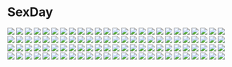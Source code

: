 # SexDay
![](https://konachan.com/image/117a95ce34cf05198dda09155c051b0c/Konachan.com%20-%2020281%20haibane_renmei.jpg)
![](https://konachan.com/image/73156b31b495a97168fa3c1cf76ae4c3/Konachan.com%20-%20132631%20akemi_homura%20food%20kaname_madoka%20kishida_takahiro%20kyuubee%20mahou_shoujo_madoka_magica%20miki_sayaka%20pantyhose%20pocky%20sakura_kyouko%20thighhighs%20tomoe_mami.jpg)
![](https://konachan.com/image/40bbb9cfde6eb6cd857317293bda3875/Konachan.com%20-%205161%20hakurei_reimu%20japanese_clothes%20long_hair%20miko%20purple_hair%20touhou.jpg)
![](https://konachan.com/image/f640e92f3bb600d3e53fd97b1f5e3d26/Konachan.com%20-%2036188%20genderswap%20jpeg_artifacts%20kyonko%20school_swimsuit%20suzumiya_haruhi_no_yuutsu%20swimsuit.jpg)
![](https://konachan.com/jpeg/c0ad3dab006106d8fe97330cb1476f22/Konachan.com%20-%20160297%20ganesagi%20original%20weapon.jpg)
![](https://konachan.com/image/59568e01710e497988cec0f0e39f0b2b/Konachan.com%20-%20143129%20lily_%28vocaloid%29%20sazanami_shione%20vocaloid.jpg)
![](https://konachan.com/image/629e75c336388c5740fb43b3677aebc1/Konachan.com%20-%20260630%20aqua_eyes%20aqua_hair%20blush%20gengetsu_chihiro%20hat%20kawashiro_nitori%20long_hair%20skirt%20skirt_lift%20touhou.jpg)
![](https://konachan.com/image/1d155364e4d88e7b956b07e7af174d46/Konachan.com%20-%2064512%20kagamine_rin%20tagme%20vocaloid.jpg)
![](https://konachan.com/image/64d45df5ec63c7dd0b90caacb232787e/Konachan.com%20-%20192414%20arms_ai%20bodysuit%20elsword%20eve_%28elsword%29%20long_hair%20mecha%20white_hair.jpg)
![](https://konachan.com/image/50c30446823b585ebd92e2a9be2eccbe/Konachan.com%20-%2030095%20tagme%20white.jpg)
![](https://konachan.com/jpeg/7e89c299ece0ad001d77643e4ba349ab/Konachan.com%20-%20167119%20aqua_eyes%20hatsune_miku%20headphones%20io_%28sinking%3Dcarousel%29%20long_hair%20tie%20twintails%20vocaloid.jpg)
![](https://konachan.com/image/05513dbbcd4f0a726070021b1f165d77/Konachan.com%20-%20105132%20amakase_minatsu%20blue_eyes%20blue_hair%20da_capo_ii%20hat%20scarf%20school_uniform%20siranagi.jpg)
![](https://konachan.com/jpeg/006c42ef0bdc657e3b33f31cb6bc59de/Konachan.com%20-%20200931%20black_hair%20blush%20breasts%20game_cg%20habane_kotori%20long_hair%20navel%20nipples%20no_bra%20pulltop%20purple_eyes%20shirt_lift%20skirt%20underboob%20yashima_takahiro.jpg)
![](https://konachan.com/image/ea74787f908cc7f70878ea5bffa03cc3/Konachan.com%20-%206774%20itou_noiji.jpg)
![](https://konachan.com/image/48951094594dbc5af7ad2b6c74ee9e09/Konachan.com%20-%2034157%20bamboo_blade%20breasts%20chiba_kirino%20cleavage%20kuwahara_sayako.jpg)
![](https://konachan.com/jpeg/9dd41ced4409cbb6e1f3aa4486a20b8c/Konachan.com%20-%20296789%20barefoot%20bicolored_eyes%20chain%20feathers%20flat_chest%20horns%20long_hair%20navel%20purple_hair%20sennen_sensou_aigis%20tattoo%20wings%20yuasa_akira.jpg)
![](https://konachan.com/image/21f9950036fa6a98400c3c8443ef62e6/Konachan.com%20-%20176110%20aqua_eyes%20aqua_hair%20dress%20hat%20hatsune_miku%20mayo_riyo%20summer_dress%20tie%20vocaloid.jpg)
![](https://konachan.com/jpeg/5efafbe4bf2e678f1a03da43a3d3a34a/Konachan.com%20-%20213692%20anthropomorphism%20kantai_collection%20kasumi_%28kancolle%29%20purple_hair%20ribbons%20school_uniform%20tahya.jpg)
![](https://konachan.com/image/b921892b4a3f400602d49fca8701c7ac/Konachan.com%20-%20102803%20ane_niku%20animal_ears%20aqua_eyes%20dress%20fang%20faris_nyannyan%20maid%20red_eyes%20red_hair%20shiina_mayuri%20steins%3Bgate%20twintails.jpg)
![](https://konachan.com/jpeg/00d91b4adcd0335bf3e825deebd8428f/Konachan.com%20-%20130438%20bikini%20blonde_hair%20boku_wa_tomodachi_ga_sukunai%20kashiwazaki_sena%20swimsuit%20transparent%20vector.jpg)
![](https://konachan.com/image/dace9d3080aa414acc08dbc9ab1ca639/Konachan.com%20-%2067187%20guitar%20instrument%20japanese_clothes%20kagamine_rin%20negi%20red%20vocaloid.jpg)
![](https://konachan.com/image/f46710bab6b6c0ece1eba8558f3aef95/Konachan.com%20-%20186896%20blonde_hair%20blue_eyes%20boots%20feathers%20kagamine_rin%20mariwai_%28marireroy%29%20short_hair%20shorts%20stars%20thighhighs%20vocaloid.jpg)
![](https://konachan.com/jpeg/a9acf6625016a5e493cce115680f764d/Konachan.com%20-%20254453%20autumn%20brown_eyes%20earmuffs%20leaves%20long_hair%20nuunac%20original%20red_hair%20scarf%20tree.jpg)
![](https://konachan.com/image/e11ed509c75cdaee3479cb9878a47835/Konachan.com%20-%2040796%20bra-ban%21%20ebihara_minase%20kobuichi%20muririn%20yuzusoft.jpg)
![](https://konachan.com/image/dff63dce0c44d3ac794bf5d1289b1644/Konachan.com%20-%20190131%20eru_%289878622%29%20neon_genesis_evangelion%20soryu_asuka_langley.jpg)
![](https://konachan.com/jpeg/46e659ab60dcd50eef62271094afc4b2/Konachan.com%20-%2034473%20hito_nami%20sayonara_zetsubou_sensei.jpg)
![](https://konachan.com/jpeg/86bd09a5b94f6efc190eaf3030199627/Konachan.com%20-%20225644%20animal%20bird%20black_hair%20braids%20building%20city%20fish%20kyouya_kakehi%20orange_eyes%20original%20radial_engine%20rainbow%20scan%20scenic%20skirt%20stairs%20water.jpg)
![](https://konachan.com/image/2ec8309e58e7b6f195f747fa76d857ce/Konachan.com%20-%20180563%20barefoot%20blonde_hair%20building%20hanchan%20long_hair%20orange_eyes%20original%20skirt%20stairs.jpg)
![](https://konachan.com/image/0efb41375cff263f9797776cd96f6c27/Konachan.com%20-%20193508%20aqua_eyes%20aqua_hair%20ass%20bow%20christmas%20gloves%20hat%20long_hair%20nian%20no_bra%20panties%20santa_hat%20thighhighs%20twintails%20underboob%20underwear%20vocaloid.jpg)
![](https://konachan.com/image/e0fe61e790af2fca37a1a48cede14f20/Konachan.com%20-%20114460%20misawa_maho%20ro-kyu-bu%21.jpg)
![](https://konachan.com/jpeg/fc9522f5008436aa3a919bc9f21c6391/Konachan.com%20-%20153786%20alice_%28pandora_hearts%29%20ioshik%20pandora_hearts%20watermark.jpg)
![](https://konachan.com/image/194b65826c79e8321fa1d477c3f804c6/Konachan.com%20-%2092163%20gumi%20hatsune_miku%20kaai_yuki%20kagamine_rin%20lily_%28vocaloid%29%20megurine_luka%20meiko%20miki_%28vocaloid%29%20nekomura_iroha%20takoluka%20vocaloid.jpg)
![](https://konachan.com/image/405057e0f797080f432a580692c1136f/Konachan.com%20-%20145967%20black_hair%20long_hair%20mabinogi%20morrighan%20navel%20signed%20skade%20watermark%20wings.jpg)
![](https://konachan.com/image/ae6352d5a8995be20ef933563741bef0/Konachan.com%20-%2098118%20hatsune_miku%20vocaloid.jpg)
![](https://konachan.com/image/328dc2528b004119a272c9f95cb3ecd3/Konachan.com%20-%2069372%20black_hair%20brown_eyes%20flowers%20hakurei_reimu%20japanese_clothes%20long_hair%20miko%20ribbons%20touhou%20yamadori_ofuu.jpg)
![](https://konachan.com/jpeg/1df7f9ec743c9f5dd913da757efc2379/Konachan.com%20-%20173942%20asasaka_tokiya%20black_hair%20game_cg%20headband%20hulotte%20ikegami_akane%20long_hair%20male%20red_eyes%20ribbons%20school_uniform%20sunset%20toshima_maina.jpg)
![](https://konachan.com/image/78a1754711391a521328533abac0f1e2/Konachan.com%20-%20247270%20blush%20gray_hair%20navel%20original%20panties%20purple_eyes%20pussy_juice%20ryo%20school_uniform%20short_hair%20skirt_lift%20underwear.jpg)
![](https://konachan.com/jpeg/cd4b4e9a77a25c84b97f125083f641d2/Konachan.com%20-%20168928%20ass%20blonde_hair%20blue_eyes%20blush%20bow%20game_cg%20loli%20long_hair%20namaiki_delation%20panties%20ribbons%20school_uniform%20skirt%20syroh%20underwear.jpg)
![](https://konachan.com/image/6e3fee8aff61075f5d0b9bc67795e6fb/Konachan.com%20-%2053459%20hatsune_miku%20meola%20vocaloid.jpg)
![](https://konachan.com/image/c8165068e433eaa5c0121ab2812b776d/Konachan.com%20-%20204912%20aqua_eyes%20black_hair%20carnelian%20dress%20long_hair%20mirror%20original%20ribbons%20twintails.jpg)
![](https://konachan.com/jpeg/1d77d753a5fe9ed41f6d4620a3e4a733/Konachan.com%20-%20175758%20blue_eyes%20game_cg%20kazuharu_kina%20more_%28company%29%20pink_hair%20school_uniform%20shichigahama_yuri%20short_hair%20skirt%20sunset%20thighhighs.jpg)
![](https://konachan.com/image/25a9aee2082c49dd985ade5a3533246d/Konachan.com%20-%20267893%202girls%20aqua_eyes%20armor%20book%20fire%20horns%20long_hair%20magic%20orange_hair%20pointed_ears%20purple_hair%20red_eyes%20ricegnat%20short_hair%20skirt%20tail%20thighhighs%20wings.jpg)
![](https://konachan.com/image/a29de438a8041ee4e9785b32bf1a58d9/Konachan.com%20-%2012678%20mabinogi%20rua.jpg)
![](https://konachan.com/image/23172634e7444549f1f91151b29ae7e4/Konachan.com%20-%20173771%20all_male%20barefoot%20brown_hair%20clouds%20hat%20male%20miwa_shirow%20necklace%20original%20short_hair%20sky%20supercell%20water.jpg)
![](https://konachan.com/image/307e83f26e21d3a3ced3ba25fd952170/Konachan.com%20-%2040615%20little_busters%21.jpg)
![](https://konachan.com/image/9fb4116aeb186cecb1752cd99f9ca772/Konachan.com%20-%20111160%20armor%20black_eyes%20brown_hair%20donarudo%20eyepatch%20fang%20knife%20original%20scar%20short_hair%20sword%20weapon.jpg)
![](https://konachan.com/jpeg/575df9eef20621278d1f1c60fa4925a8/Konachan.com%20-%20154216%20hanamiya_nagisa%20misaki_kurehito%20ponytail%20trumple%20ushinawareta_mirai_wo_motomete%20white.jpg)
![](https://konachan.com/image/bf86122464f561d013ea582eb7eb508d/Konachan.com%20-%20151615%20ajimu_najimi%20black_hair%20blue_eyes%20blush%20chibi%20dress%20emukae_mukae%20long_hair%20medaka_box%20pink_hair%20purple_eyes%20red_eyes%20ribbons%20short_hair%20white_hair.jpg)
![](https://konachan.com/image/38dad37d93180f842540cb5bf0fa4390/Konachan.com%20-%2058866%20cc%20code_geass%20lelouch_lamperouge%20male.jpg)
![](https://konachan.com/jpeg/48ff60a245314cdce39beca69b8b7db6/Konachan.com%20-%20284699%20animal_ears%20bikini%20blush%20brown_hair%20raphtalia%20red_eyes%20swimsuit%20tail%20tate_no_yuusha_no_nariagari%20third-party_edit.jpg)
![](https://konachan.com/image/162bb78f4cb4eb070cee0cb61758dbad/Konachan.com%20-%20288794%20anal%20anus%20blonde_hair%20bondage%20breasts%20collar%20garter_belt%20gloves%20long_hair%20mvv%20nipples%20nude%20original%20spread_legs%20stockings%20tail%20thighhighs%20uncensored.jpg)
![](https://konachan.com/image/b2c3336632b2a5efce5809c435519957/Konachan.com%20-%20161598%20bloomers%20computer%20eyepatch%20game_console%20jpeg_artifacts%20school_uniform%20short_hair%20sword%20takanashi_rikka%20thighhighs%20umbrella%20weapon.jpg)
![](https://konachan.com/image/4c99a511151213c600c826d1c8e40130/Konachan.com%20-%20130956%20animal_ears%20breasts%20bunny_ears%20bunnygirl%20cleavage%20dracu-riot%21%20elina_olegovna_owen%20gray_hair%20jpeg_artifacts%20kobuichi%20long_hair%20yuzusoft.jpg)
![](https://konachan.com/image/e15bf2c2c559161b6913e2bbe3503bd5/Konachan.com%20-%20169260%20brown_eyes%20brown_hair%20green_eyes%20h2so4%20long_hair%20sakamoto_akizuki%20school_uniform%20short_hair%20skirt%20thighhighs%20tie%20white_hair.jpg)
![](https://konachan.com/image/7b1722b99bfc4c74785ec19ea49c8fe1/Konachan.com%20-%20238750%20108tooya%20animal%20blonde_hair%20book%20building%20cat%20city%20original%20scenic%20short_hair%20skirt%20sky.jpg)
![](https://konachan.com/jpeg/cd62b7629ab9b87a6b4136acf1eb8c37/Konachan.com%20-%20173019%20animal_ears%20blonde_hair%20fan%20foxgirl%20game_cg%20japanese_clothes%20karin_amagi%20lolita_fashion%20long_hair%20mask%20miko%20moon%20moonstone%20red_eyes%20socks%20yamakaze_ran.jpg)
![](https://konachan.com/jpeg/58a0915bbdc45bde2e3df9f3313dcc1c/Konachan.com%20-%20291627%20animal_ears%20arknights%20black_hair%20cigarette%20gloves%20long_hair%20red_eyes%20shorts%20tail%20texas_%28arknights%29%20tttanggvl.jpg)
![](https://konachan.com/image/abb9e713b8380f1dcdaea13c2815fa30/Konachan.com%20-%2052457%20brown_hair%20hat%20japanese_clothes%20kirara_%28samurai_7%29%20long_hair%20pink_eyes%20samurai_7%20tagme_%28artist%29%20tears%20watermark%20wristwear.jpg)
![](https://konachan.com/jpeg/00deabfe1f0d7c8b5ef4ca1d8c314925/Konachan.com%20-%20283310%20aliasing%20apron%20blush%20bow%20cat_smile%20flowers%20green_eyes%20headdress%20long_hair%20maid%20maritaki%20original%20pink_hair%20ponytail%20ribbons%20tree.jpg)
![](https://konachan.com/image/cbd4fb33e1ec4f3cbff3f23717937061/Konachan.com%20-%20247896%20animal%20armor%20blonde_hair%20blue_eyes%20fate_grand_order%20fate_%28series%29%20gloves%20headdress%20horse%20long_hair%20qmo_%28chalsoma%29%20signed%20spear%20weapon.jpg)
![](https://konachan.com/image/d3fb8c1d1ba9f9256d72f44e24cd0765/Konachan.com%20-%2055202%20hatsune_miku%20vocaloid.jpg)
![](https://konachan.com/image/764b3daa8cae1d44662393dcfa24062c/Konachan.com%20-%2022581%20blonde_hair%20blush%20breasts%20brown_eyes%20cleavage%20galaxy_angel%20jpeg_artifacts%20long_hair%20megami%20no_bra%20nopan%20open_shirt%20ranpha_franboise%20scan%20tree.jpg)
![](https://konachan.com/image/4054e42fa4f252f35871936021a9e7a2/Konachan.com%20-%20281284%20ass%20blush%20breasts%20cameltoe%20gray_hair%20huyumitsu%20jpeg_artifacts%20long_hair%20nipples%20original%20ponytail%20purple_eyes%20swimsuit%20topless.jpg)
![](https://konachan.com/image/84919ac71feebd05c74e213397133d59/Konachan.com%20-%20156298%203-nin_iru%21%20nakase_nagisa%20pantyhose%20riffraff%20suzui_narumi%20twintails.jpg)
![](https://konachan.com/image/5e6852e56855aab86e4b663b942c9d6b/Konachan.com%20-%2024162%20jpeg_artifacts%20tagme%20wings.jpg)
![](https://konachan.com/image/fc47586f5b254d9fb1527dda3912df03/Konachan.com%20-%20142621%20blonde_hair%20chainsaw%20cripple-tan%20.flow%20knife%20madotsuki%20sabitsuki%20seccom_masada%20tagme_%28artist%29%20urotsuki%20white_hair%20yume_2kki%20yume_nikki.jpg)
![](https://konachan.com/image/73b9eec19a04f7eeb33164d441133dc4/Konachan.com%20-%20140444%20angel_wish%20barefoot%20blonde_hair%20dress%20favorite%20fire%20game_cg%20loli%20long_hair%20panties%20sunset%20suzune_merveillex%20underwear.jpg)
![](https://konachan.com/jpeg/cfa016f3a39c57aa21f617f46937cb82/Konachan.com%20-%20161055%20ankoromochi%20flowers%20food%20game_cg%20ichijouji_yura%20long_hair%20peassoft%20red_hair%20rose%20shitsuji_ga_aruji_wo_erabu_toki%20stockings.jpg)
![](https://konachan.com/jpeg/ca10bdfd063c8174bef247e1f04ba9a3/Konachan.com%20-%20185951%20anus%20black_hair%20blue_eyes%20blush%20breasts%20game_cg%20komori_kei%20long_hair%20nipples%20nopan%20open_shirt%20pussy%20pussy_juice%20ricotta%20skirt%20spread_legs%20uncensored.jpg)
![](https://konachan.com/jpeg/5e1eea513560cf4d8460fc646c227978/Konachan.com%20-%20180856%20blue_eyes%20dress%20game_cg%20hat%20koisuru_natsu_no_last_resort%20maki_shiori%20mottsun%20pulltop%20red_hair%20short_hair.jpg)
![](https://konachan.com/image/61b384b3e4aeab81629908be2d0f15d6/Konachan.com%20-%20296219%20animal%20arknights%20bird%20blonde_hair%20cage%20long_hair%20nightingale_%28arknights%29%20realistic%20tagme_%28artist%29.jpg)
![](https://konachan.com/jpeg/48f941bde84f531bddc0d43ae325ccdc/Konachan.com%20-%2085678%20barefoot%20chii%20chobits%20dress%20long_hair.jpg)
![](https://konachan.com/image/de87f4963a46a044efaac731295f03cf/Konachan.com%20-%20221940%20black_hair%20foo_midori%20group%20nude%20original%20watermark%20wet%20white_hair.jpg)
![](https://konachan.com/image/bb406e5f7a39f2ced7deaea483545422/Konachan.com%20-%2080559%20aqua_hair%20green_eyes%20hatsune_miku%20twintails%20vocaloid.jpg)
![](https://konachan.com/jpeg/2ddae6c41448345bbd6d0d9915bfd2d2/Konachan.com%20-%2075114%20mobile_suit_gundam%20mobile_suit_gundam_unicorn.jpg)
![](https://konachan.com/jpeg/94c22343777765faa7d3aac15d82e29e/Konachan.com%20-%20161142%20brown_eyes%20game_cg%20hapymaher%20hirasaka_keiko%20long_hair%20purple_eyes%20ribbons%20skirt%20tsukimori_hiro%20wet.jpg)
![](https://konachan.com/image/b9567a11b962381725faa198b29e9a17/Konachan.com%20-%20103868%20animal_ears%20glasses%20maid%20tagme%20toi_%28number8%29%20twintails.jpg)
![](https://konachan.com/image/2df16f70e3db3cac258b132ef38889fe/Konachan.com%20-%20263565%20bed%20blush%20breasts%20brown_hair%20houraisan_kaguya%20jpeg_artifacts%20long_hair%20navel%20panties%20red_eyes%20suisai.%20touhou%20underwear.jpg)
![](https://konachan.com/jpeg/efdc6ba45ae73609f96476b92a76f27d/Konachan.com%20-%20119474%20eucliwood_hellscythe%20juu.%20kore_wa_zombie_desu_ka%3F.jpg)
![](https://konachan.com/image/da78f7746e53a2a398eb96afd9f0531f/Konachan.com%20-%20223849%20aqua_hair%20blue_eyes%20chuo_za%20cropped%20hatsune_miku%20headdress%20long_hair%20petals%20senbon-zakura_%28vocaloid%29%20twintails%20uniform%20vocaloid.jpg)
![](https://konachan.com/jpeg/4323d4a5cadf38d5340463344657f8b3/Konachan.com%20-%20299135%20all_male%20bow%20brown_hair%20cake%20dress%20flowers%20food%20green_eyes%20headband%20idolmaster%20long_hair%20maid%20male%20mjoysk%20pantyhose%20ribbons%20rose%20trap%20twintails.jpg)
![](https://konachan.com/image/d067b0b309aa3fb6ccc8baa2ac32131b/Konachan.com%20-%20172503%20animal%20black_hair%20blonde_hair%20cat%20glasses%20kneehighs%20long_hair%20nase_hiroomi%20nase_mitsuki%20pantyhose%20red_eyes%20scarf%20shindou_ayaka%20short_hair.jpg)
![](https://konachan.com/image/9f140576dac50f9c58e04dbdc913b047/Konachan.com%20-%20276171%20apron%20bandage%20blush%20brown_hair%20fang%20headdress%20loli%20long_hair%20natori_sana%20nurse%20red_eyes%20roll_okashi%20sana_channel%20twintails%20wristwear.jpg)
![](https://konachan.com/image/509d2155336c3adb05b151cf15008933/Konachan.com%20-%20189241%20blonde_hair%20blue_eyes%20blush%20breasts%20cum%20gloves%20handjob%20hat%20long_hair%20meth_%28emethmeth%29%20panties%20penis%20thighhighs%20uncensored%20underwear%20wink.jpg)
![](https://konachan.com/image/57f81a1ceef9a76d9e797b22b0bab79d/Konachan.com%20-%20191122%20autumn%20ayase_eri%20blonde_hair%20blue_eyes%20bow%20leaves%20love_live%21_school_idol_project%20ponytail%20school_uniform%20short_hair%20tree%20zonana.jpg)
![](https://konachan.com/image/3c02072bade632cd5f282b5aab8946bd/Konachan.com%20-%20267323%20blush%20brown_eyes%20brown_hair%20fu-ta%20original%20panties%20skirt%20spread_legs%20striped_panties%20thighhighs%20underwear%20usami_taiga%20white.jpg)
![](https://konachan.com/jpeg/c77adb4c3e37f409ab41b7ab6c4d681e/Konachan.com%20-%2099994%20blue%20green_eyes%20nona-pe%20original%20sword%20techgirl%20weapon%20white_hair.jpg)
![](https://konachan.com/image/7313ef79267085db7694bed87283faf5/Konachan.com%20-%2048392%20letty_whiterock%20touhou.jpg)
![](https://konachan.com/jpeg/2d2ee975f69f860f7c269fd87bf5ce9b/Konachan.com%20-%20198300%20blonde_hair%20blue_eyes%20bow%20headphones%20kagamine_len%20kagamine_rin%20male%20short_hair%20tattoo%20vocaloid.jpg)
![](https://konachan.com/jpeg/1b1fa49e12d096e236e3ce4c7765c3ce/Konachan.com%20-%20115447%20bikini%20blue_eyes%20blue_hair%20blush%20breasts%20fang%20foxgirl%20long_hair%20nipples%20original%20pink_eyes%20pink_hair%20swimsuit%20tail%20tateha%20topless%20white_hair.jpg)
![](https://konachan.com/image/1a17a8b2ea2fe127b6c8df0ced765547/Konachan.com%20-%2040533%20animal%20blonde_hair%20blue_eyes%20blush%20book%20bow%20brown_hair%20cape%20cat%20chibi%20fang%20hat%20long_hair%20red_eyes%20red_hair%20short_hair%20skirt%20stars%20thighhighs.jpg)
![](https://konachan.com/jpeg/180108d7e510babf50c31f4fb9bf8ca0/Konachan.com%20-%2094533%20bath%20blush%20breast_grab%20breasts%20bubbles%20censored%20fingering%20game_cg%20long_hair%20nipples%20nude%20purple_eyes%20purple_hair%20pussy%20shower%20wet%20yazaki_hoshimi.jpg)
![](https://konachan.com/jpeg/715ed9ec2835bc1be6c1ca36d33be306/Konachan.com%20-%20186888%20bra%20cameltoe%20hong_meiling%20maid%20moneti_%28daifuku%29%20nipple_slip%20panties%20pussy_juice%20skirt%20skirt_lift%20third-party_edit%20touhou%20underwear%20white.jpg)
![](https://konachan.com/jpeg/d733c06d9af77682bb1adb1492150e15/Konachan.com%20-%20209372%20book%20breasts%20cape%20cleavage%20elbow_gloves%20eyehead%20feathers%20gloves%20idolmaster%20kanzaki_ranko%20long_hair%20navel%20red_eyes%20skirt%20thighhighs%20twintails%20wings.jpg)
![](https://konachan.com/jpeg/e6d08f42d96418f503d65a431df40168/Konachan.com%20-%2098324%20blood%20blush%20breasts%20censored%20game_cg%20himegami_nanase%20nipples%20penis%20pink_hair%20pussy%20school_uniform%20sex%20soushinjutsu_rei%20thighhighs.jpg)
![](https://konachan.com/jpeg/7dac02c607fbf8bf51d745998ef4a3f5/Konachan.com%20-%20139479%20fortissimo__akkord%3Absusvier%20game_cg%20kurobane_sayuki%20ooba_kagerou.jpg)
![](https://konachan.com/image/f5f93cf94cb11c9b39be9f5467db5c6f/Konachan.com%20-%2056497%20megurine_luka%20vocaloid.jpg)
![](https://konachan.com/jpeg/964ade1ca8f1db3195f9f3440bb38625/Konachan.com%20-%20217688%20barefoot%20blonde_hair%20blue_eyes%20clouds%20dualscreen%20instrument%20kantoku%20long_hair%20miyazono_kaori%20petals%20scan%20school_uniform%20skirt%20tie%20violin%20water%20wet.jpg)
![](https://konachan.com/jpeg/2a981cc5e754eada829933cac82d021d/Konachan.com%20-%2038528%20abhar%20blush%20brown_eyes%20brown_hair%20deep_blue_sky_%26_pure_white_wings%20misaki_kurehito%20school_uniform%20short_hair%20tie%20tsuyazaki_kokage.jpg)
![](https://konachan.com/image/9573970c3955097685fc42dc575b3084/Konachan.com%20-%20110216%20black_hair%20blue_eyes%20choker%20dress%20elbow_gloves%20gloves%20jyuru%20long_hair%20original%20ribbons.jpg)
